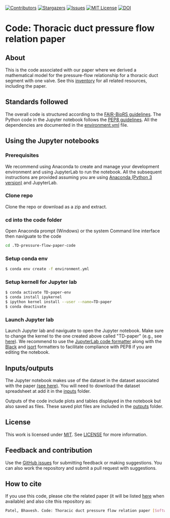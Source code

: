 [![Contributors][contributors-shield]][contributors-url]
[![Stargazers][stars-shield]][stars-url]
[![Issues][issues-shield]][issues-url]
[![MIT License][license-shield]][license-url]
[![DOI](https://zenodo.org/badge/DOI/10.5281/zenodo.14709022.svg)](https://doi.org/10.5281/zenodo.14709022)

[contributors-shield]: https://img.shields.io/github/contributors/bvhpatel/TD-pressure-flow-paper-code.svg?style=flat-square
[contributors-url]: https://github.com/bvhpatel/TD-pressure-flow-paper-code/graphs/contributors
[stars-shield]: https://img.shields.io/github/stars/bvhpatel/TD-pressure-flow-paper-code.svg?style=flat-square
[stars-url]: https://github.com/bvhpatel/TD-pressure-flow-paper-code/stargazers
[issues-shield]: https://img.shields.io/github/issues/bvhpatel/TD-pressure-flow-paper-code.svg?style=flat-square
[issues-url]: https://github.com/bvhpatel/TD-pressure-flow-paper-code/issues
[license-shield]: https://img.shields.io/github/license/bvhpatel/TD-pressure-flow-paper-code.svg?style=flat-square
[license-url]: https://github.com/bvhpatel/TD-pressure-flow-paper-code/blob/main/LICENSE

# Code: Thoracic duct pressure flow relation paper

## About
This is the code associated with our paper where we derived a mathematical model for the pressure-flow relationship for a thoracic duct segment with one valve. See this [inventory](https://github.com/bvhpatel/TD-pressure-flow-paper-inventory) for all related resources, including the paper.


## Standards followed
The overall code is structured according to the [FAIR-BioRS guidelines](https://doi.org/10.1038/s41597-023-02463-x). The Python code in the Jupyter notebook follows the [PEP8 guidelines](https://peps.python.org/pep-0008). All the dependencies are documented in the [environment.yml](environment.yml) file.

## Using the Jupyter notebooks

### Prerequisites 
We recommend using Anaconda to create and manage your development environment and using JupyterLab to run the notebook. All the subsequent instructions are provided assuming you are using [Anaconda (Python 3 version)](https://www.anaconda.com/products/individual) and JupyterLab.

### Clone repo
Clone the repo or download as a zip and extract.

### cd into the code folder

Open Anaconda prompt (Windows) or the system Command line interface then naviguate to the code
```sh
cd .TD-pressure-flow-paper-code

```

### Setup conda env
```sh
$ conda env create -f environment.yml
```

### Setup kernell for Jupyter lab
```sh
$ conda activate TD-paper-env
$ conda install ipykernel
$ ipython kernel install --user --name=TD-paper
$ conda deactivate
```

### Launch Jupyter lab
Launch Jupyter lab and naviguate to open the Jupyter notebook. Make sure to change the kernel to the one created above called "TD-paper" (e.g., see [here](https://doc.cocalc.com/howto/jupyter-kernel-selection.html#cocalc-s-jupyter-notebook)). We recommend to use the [JupyterLab code formatter](https://github.com/ryantam626/jupyterlab_code_formatter) along with the [Black](https://github.com/psf/black) and [isort](https://github.com/PyCQA/isort) formatters to facilitate compliance with PEP8 if you are editing the notebook.

## Inputs/outputs
The Jupyter notebook makes use of the dataset in the dataset associated with the paper [(see here)](https://github.com/bvhpatel/TD-pressure-flow-paper-inventory). You will need to download the dataset spreadsheet at add it in the [inputs](inputs) folder.

Outputs of the code include plots and tables displayed in the notebook but also saved as files. These saved plot files are included in the [outputs](outputs) folder. 

## License
This work is licensed under
[MIT](https://opensource.org/licenses/mit). See [LICENSE](LICENSE) for more information.

## Feedback and contribution
Use the [GitHub issues](https://github.com/bvhpatel/TD-pressure-flow-paper-code/issues) for submitting feedback or making suggestions. You can also work the repository and submit a pull request with suggestions.

## How to cite
If you use this code, please cite the related paper (it will be listed [here](https://github.com/bvhpatel/TD-pressure-flow-paper-inventory) when available) and also cite this repository as:

```bash
Patel, Bhavesh. Code: Thoracic duct pressure flow relation paper [Software]. Zenodo. https://doi.org/10.5281/zenodo.14709022
